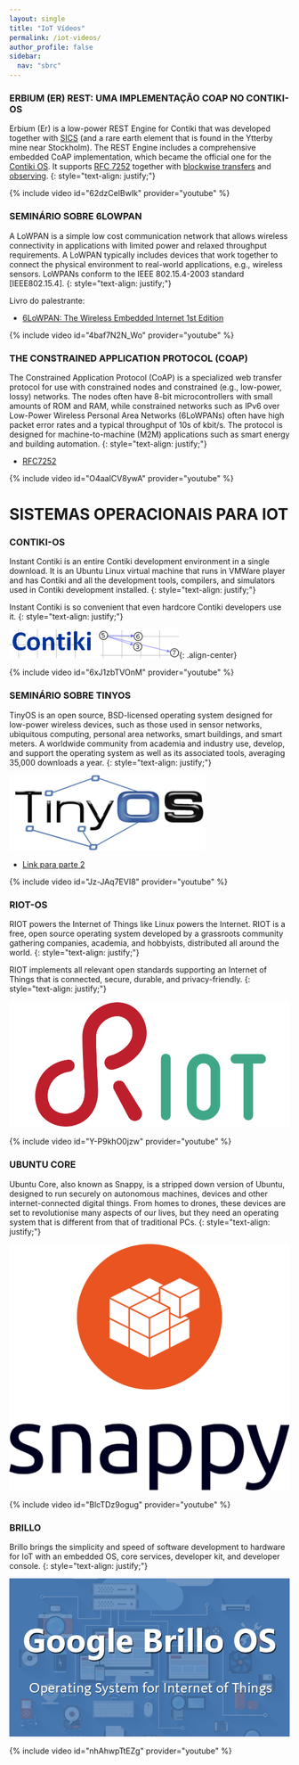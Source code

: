 ```yaml
---
layout: single
title: "IoT Vídeos"
permalink: /iot-videos/
author_profile: false
sidebar:
  nav: "sbrc"
---
```



### ERBIUM (ER) REST: UMA IMPLEMENTAÇÃO COAP NO CONTIKI-OS

Erbium (Er) is a low-power REST Engine for Contiki that was developed together with [SICS](http://www.sics.se/nes) (and a rare earth element that is found in the Ytterby mine near Stockholm). The REST Engine includes a comprehensive embedded CoAP implementation, which became the official one for the [Contiki OS](http://www.contiki-os.org/). It supports [RFC 7252](http://tools.ietf.org/html/rfc7252) together with [blockwise transfers](http://tools.ietf.org/html/draft-ietf-core-block) and [observing](http://tools.ietf.org/html/draft-ietf-core-observe).
{: style="text-align: justify;"}

{% include video id="62dzCelBwIk" provider="youtube" %}

### SEMINÁRIO SOBRE 6LOWPAN

A LoWPAN is a simple low cost communication network that allows wireless connectivity in applications with limited power and relaxed throughput requirements. A LoWPAN typically includes devices that work together to connect the physical environment to real-world applications, e.g., wireless sensors. LoWPANs conform to the IEEE 802.15.4-2003 standard [IEEE802.15.4].
{: style="text-align: justify;"}

Livro do palestrante: 

* [6LoWPAN: The Wireless Embedded Internet 1st Edition](http://www.amazon.com/6LoWPAN-The-Wireless-Embedded-Internet/dp/0470747994)

{% include video id="4baf7N2N_Wo" provider="youtube" %}


### THE CONSTRAINED APPLICATION PROTOCOL (COAP)

The Constrained Application Protocol (CoAP) is a specialized web transfer protocol for use with constrained nodes and constrained
(e.g., low-power, lossy) networks. The nodes often have 8-bit microcontrollers with small amounts of ROM and RAM, while constrained networks such as IPv6 over Low-Power Wireless Personal Area Networks (6LoWPANs) often have high packet error rates and a typical throughput of 10s of kbit/s. The protocol is designed for machine-to-machine (M2M) applications such as smart energy and building automation.
{: style="text-align: justify;"}

* [RFC7252](https://tools.ietf.org/html/rfc7252)

{% include video id="O4aaICV8ywA" provider="youtube" %}

# SISTEMAS OPERACIONAIS PARA IOT

### CONTIKI-OS

Instant Contiki is an entire Contiki development environment in a single download. It is an Ubuntu Linux virtual machine that runs in VMWare player and has Contiki and all the development tools, compilers, and simulators used in Contiki development installed.
{: style="text-align: justify;"}

Instant Contiki is so convenient that even hardcore Contiki developers use it.
{: style="text-align: justify;"}

[![ContikiOS logo](/assets/images/logo_contiki.png)](http://www.contiki-os.org/){: .align-center}

{% include video id="6xJ1zbTVOnM" provider="youtube" %}

### SEMINÁRIO SOBRE TINYOS

TinyOS is an open source, BSD-licensed operating system designed for low-power wireless devices, such as those used in sensor networks, ubiquitous computing, personal area networks, smart buildings, and smart meters. A worldwide community from academia and industry use, develop, and support the operating system as well as its associated tools, averaging 35,000 downloads a year.
{: style="text-align: justify;"}

[![TinyOS logo](/assets/images/tos-logo.jpg)](http://www.tinyos.net/)

* [Link para parte 2](https://www.youtube.com/watch?v=S_Hxhqco64o)


{% include video id="Jz-JAq7EVI8" provider="youtube" %}

### RIOT-OS

RIOT powers the Internet of Things like Linux powers the Internet. RIOT is a free, open source operating system developed by a grassroots community gathering companies, academia, and hobbyists, distributed all around the world.
{: style="text-align: justify;"}

RIOT implements all relevant open standards supporting an Internet of Things that is connected, secure, durable, and privacy-friendly.
{: style="text-align: justify;"}

[![Riot logo](/assets/images/logo-riot.png)](http://www.riot-os.org/)

{% include video id="Y-P9khO0jzw" provider="youtube" %}

### UBUNTU CORE

Ubuntu Core, also known as Snappy, is a stripped down version of Ubuntu, designed to run securely on autonomous machines, devices and other internet-connected digital things. From homes to drones, these devices are set to revolutionise many aspects of our lives, but they need an operating system that is different from that of traditional PCs.
{: style="text-align: justify;"}

[![Ubuntu core logo](/assets/images/snappy-ubuntu-core-logo.svg)](http://www.ubuntu.com/internet-of-things/)

{% include video id="BlcTDz9ogug" provider="youtube" %}

### BRILLO

Brillo brings the simplicity and speed of software development to hardware for IoT with an embedded OS, core services, developer kit, and developer console.
{: style="text-align: justify;"}

[![Brillo logo](/assets/images/brillo.png)](https://developers.google.com/brillo/)

{% include video id="nhAhwpTtEZg" provider="youtube" %}